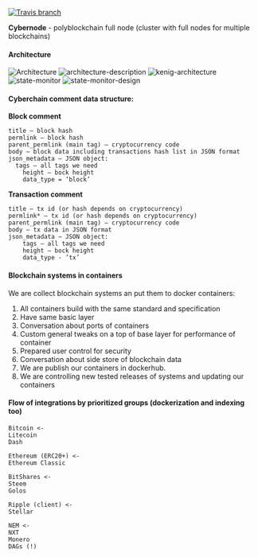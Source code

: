 [![Travis branch](https://img.shields.io/travis/cyberFund/cybernode/master.svg)](https://travis-ci.org/cyberFund/cybernode)

**Cybernode** - polyblockchain full node (cluster with full nodes for multiple blockchains)

#### Architecture

![Architecture](https://rawgit.com/cyberFund/cybernode/master/cybernode_01.svg)
![architecture-description](https://github.com/cyberFund/cybernode/raw/master/architecture-description.png)
![kenig-architecture](https://github.com/cyberFund/cybernode/raw/master/kenig-architecture.png)
![state-monitor](https://github.com/cyberFund/cybernode/raw/master/state-monitor-design.png)
![state-monitor-design](https://github.com/cyberFund/cybernode/raw/master/state-monitor.png)

#### Cyberchain comment data structure:

**Block comment**

    title – block hash
    permlink – block hash
    parent_permlink (main tag) – cryptocurrency code
    body – block data including transactions hash list in JSON format
    json_metadata – JSON object:
      tags – all tags we need
	    height – bock height
	    data_type = ‘block’

**Transaction comment**

    title – tx id (or hash depends on cryptocurrency)
    permlink* – tx id (or hash depends on cryptocurrency)
    parent_permlink (main tag) – cryptocurrency code
    body – tx data in JSON format
    json_metadata – JSON object:
        tags – all tags we need
        height – bock height
        data_type - ’tx’

#### Blockchain systems in containers

We are collect blockchain systems an put them to docker containers:
1. All containers build with the same standard and specification
2. Have same basic layer
3. Conversation about ports of containers
4. Custom general tweaks on a top of base layer for performance of container
5. Prepared user control for security
6. Conversation about side store of blockchain data
7. We are publish our containers in dockerhub.
8. We are controlling new tested releases of systems and updating our containers

#### Flow of integrations by prioritized groups (dockerization and indexing too)

```
Bitcoin <-
Litecoin
Dash
```

```
Ethereum (ERC20+) <-
Ethereum Classic
```

```
BitShares <-
Steem
Golos
```

```
Ripple (client) <-
Stellar
```

```
NEM <-
NXT
Monero
DAGs (!)
```
